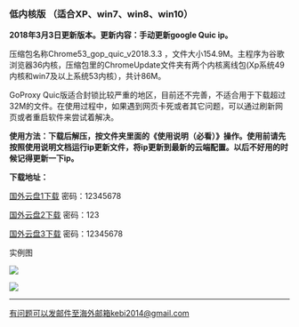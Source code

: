 ### 低内核版 （适合XP、win7、win8、win10）

**2018年3月3日更新版本。更新内容：手动更新google Quic ip。**

压缩包名称Chrome53_gop_quic_v2018.3.3 ，文件大小154.9M。主程序为谷歌浏览器36内核，压缩包里的ChromeUpdate文件夹有两个内核离线包(Xp系统49内核和win7及以上系统53内核），共计86M。

GoProxy Quic版适合封锁比较严重的地区，目前还不完善，不适合用于下载超过32M的文件。在使用过程中，如果遇到网页卡死或者其它问题，可以通过刷新网页或者重启软件来尝试着解决。

**使用方法：下载后解压，按文件夹里面的《使用说明（必看）》操作。使用前请先按照使用说明文档运行ip更新文件，将ip更新到最新的云端配置。以后不好用的时候记得更新一下ip。**

**下载地址：**

[国外云盘1下载](http://45.32.141.248:8000/f/e640e94039/?raw=1) 密码：12345678

[国外云盘2下载](https://www.adrive.com/public/WACRTH/Chrome53_gop_quic_v2018.3.3.7z)  密码：123

[国外云盘3下载](http://108.61.224.82:8000/f/b7e25cc555/?raw=1) 密码：12345678


实例图

![](https://raw.githubusercontent.com/Alvin9999/pac2/master/softimag/53chromega001.png)


![](https://raw.githubusercontent.com/Alvin9999/pac2/master/GOP1.png)

***

有问题可以发邮件至海外邮箱kebi2014@gmail.com